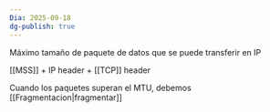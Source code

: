 ```yaml
---
Dia: 2025-09-18
dg-publish: true
---
```

Máximo tamaño de paquete de datos que se puede
transferir en IP

[[MSS]] + IP header + [[TCP]] header

Cuando los paquetes superan el MTU, debemos [[Fragmentacion|fragmentar]]